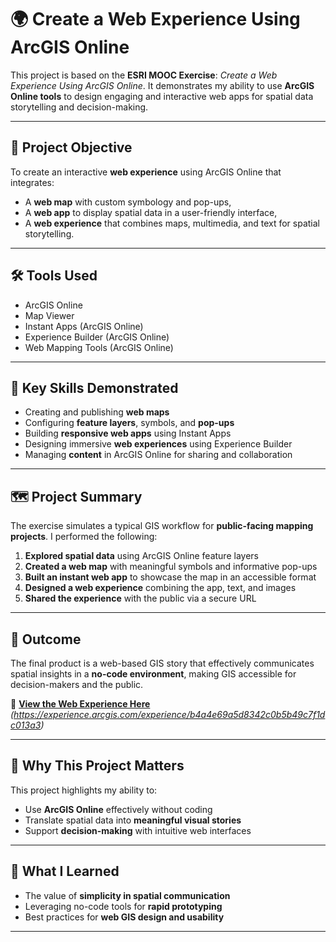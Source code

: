 # 🌍 Create a Web Experience Using ArcGIS Online

This project is based on the **ESRI MOOC Exercise**: *Create a Web Experience Using ArcGIS Online*. It demonstrates my ability to use **ArcGIS Online tools** to design engaging and interactive web apps for spatial data storytelling and decision-making.

---

## 📌 Project Objective

To create an interactive **web experience** using ArcGIS Online that integrates:
- A **web map** with custom symbology and pop-ups,
- A **web app** to display spatial data in a user-friendly interface,
- A **web experience** that combines maps, multimedia, and text for spatial storytelling.
---

## 🛠 Tools Used

- ArcGIS Online
- Map Viewer
- Instant Apps (ArcGIS Online)
- Experience Builder (ArcGIS Online)
- Web Mapping Tools (ArcGIS Online)
---

## 🧩 Key Skills Demonstrated

- Creating and publishing **web maps**
- Configuring **feature layers**, symbols, and **pop-ups**
- Building **responsive web apps** using Instant Apps
- Designing immersive **web experiences** using Experience Builder
- Managing **content** in ArcGIS Online for sharing and collaboration
---

## 🗺 Project Summary

The exercise simulates a typical GIS workflow for **public-facing mapping projects**. I performed the following:

1. **Explored spatial data** using ArcGIS Online feature layers
2. **Created a web map** with meaningful symbols and informative pop-ups
3. **Built an instant web app** to showcase the map in an accessible format
4. **Designed a web experience** combining the app, text, and images
5. **Shared the experience** with the public via a secure URL
---

## 🎯 Outcome

The final product is a web-based GIS story that effectively communicates spatial insights in a **no-code environment**, making GIS accessible for decision-makers and the public.

🔗 **[View the Web Experience Here](#)**  
_(https://experience.arcgis.com/experience/b4a4e69a5d8342c0b5b49c7f1dc013a3)_

---
## 🚀 Why This Project Matters

This project highlights my ability to:
- Use **ArcGIS Online** effectively without coding
- Translate spatial data into **meaningful visual stories**
- Support **decision-making** with intuitive web interfaces
---

## 🧠 What I Learned

- The value of **simplicity in spatial communication**
- Leveraging no-code tools for **rapid prototyping**
- Best practices for **web GIS design and usability**

---  
